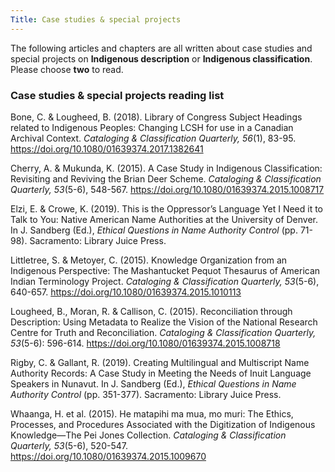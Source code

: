 ```yaml
---
Title: Case studies & special projects
---
```

The following articles and chapters are all written about case studies and special projects on **Indigenous description** or **Indigenous classification**. Please choose **two** to read.

### Case studies & special projects reading list

Bone, C. & Lougheed, B. (2018). Library of Congress Subject Headings related to Indigenous Peoples: Changing LCSH for use in a Canadian Archival Context. *Cataloging & Classification Quarterly, 56*(1), 83-95. <https://doi.org/10.1080/01639374.2017.1382641>

Cherry, A. & Mukunda, K. (2015). A Case Study in Indigenous Classification: Revisiting and Reviving the Brian Deer Scheme. *Cataloging & Classification Quarterly, 53*(5-6), 548-567. <https://doi.org/10.1080/01639374.2015.1008717>

Elzi, E. & Crowe, K. (2019). This is the Oppressor’s Language Yet I Need it to Talk to You: Native American Name Authorities at the University of Denver. In J. Sandberg (Ed.), *Ethical Questions in Name Authority Control* (pp. 71-98). Sacramento: Library Juice Press. 

Littletree, S. & Metoyer, C. (2015). Knowledge Organization from an Indigenous Perspective: The Mashantucket Pequot Thesaurus of American Indian Terminology Project. *Cataloging & Classification Quarterly, 53*(5-6), 640-657. <https://doi.org/10.1080/01639374.2015.1010113>

Lougheed, B., Moran, R. & Callison, C. (2015). Reconciliation through Description: Using Metadata to Realize the Vision of the National Research Centre for Truth and Reconciliation. *Cataloging & Classification Quarterly, 53*(5-6): 596-614. <https://doi.org/10.1080/01639374.2015.1008718> 

Rigby, C. & Gallant, R. (2019). Creating Multilingual and Multiscript Name Authority Records: A Case Study in Meeting the Needs of Inuit Language Speakers in Nunavut. In J. Sandberg (Ed.), *Ethical Questions in Name Authority Control* (pp. 351-377). Sacramento: Library Juice Press. 

Whaanga, H. et al. (2015). He matapihi ma mua, mo muri: The Ethics, Processes, and Procedures Associated with the Digitization of Indigenous Knowledge—The Pei Jones Collection. *Cataloging & Classification Quarterly, 53*(5-6), 520-547. <https://doi.org/10.1080/01639374.2015.1009670>
